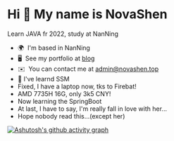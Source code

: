 
Hi 👋 My name is NovaShen
=========================

Learn JAVA fr 2022, study at NanNing

* 🌍  I'm based in NanNing
* 🖥️  See my portfolio at [blog](http://www.novashen.top/)
* ✉️  You can contact me at [admin@novashen.top](mailto:admin@novashen.top)
* 🧠  I've learnd SSM
* Fixed, I have a laptop now, tks to Firebat!
* AMD 7735H 16G, only 3k5 CNY!
* Now learning the SpringBoot
* At last, I have to say, I'm really fall in love with her...
* Hope nobody read this...(except her)

[![Ashutosh's github activity graph](https://github-readme-activity-graph.cyclic.app/graph?username=NovaShen555&theme=github-compact)](https://github.com/NovaShen555?tab=overview)
